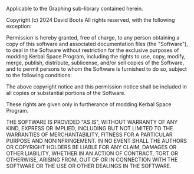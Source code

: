 ﻿Applicable to the Graphing sub-library contained herein.

Copyright (c) 2024 David Boots
All rights reserved, with the following exception:

Permission is hereby granted, free of charge, to any person obtaining a copy
of this software and associated documentation files (the "Software"), to deal
in the Software without restriction for the exclusive purposes of modding
Kerbal Space Program, including the rights to use, copy, modify, merge,
publish, distribute, sublicense, and/or sell copies of the Software, and to
permit persons to whom the Software is furnished to do so, subject to the
following conditions:

The above copyright notice and this permission notice shall be included in all
copies or substantial portions of the Software.

These rights are given only in furtherance of modding Kerbal Space Program.

THE SOFTWARE IS PROVIDED "AS IS", WITHOUT WARRANTY OF ANY KIND, EXPRESS OR
IMPLIED, INCLUDING BUT NOT LIMITED TO THE WARRANTIES OF MERCHANTABILITY,
FITNESS FOR A PARTICULAR PURPOSE AND NONINFRINGEMENT. IN NO EVENT SHALL THE
AUTHORS OR COPYRIGHT HOLDERS BE LIABLE FOR ANY CLAIM, DAMAGES OR OTHER
LIABILITY, WHETHER IN AN ACTION OF CONTRACT, TORT OR OTHERWISE, ARISING FROM,
OUT OF OR IN CONNECTION WITH THE SOFTWARE OR THE USE OR OTHER DEALINGS IN THE
SOFTWARE.
